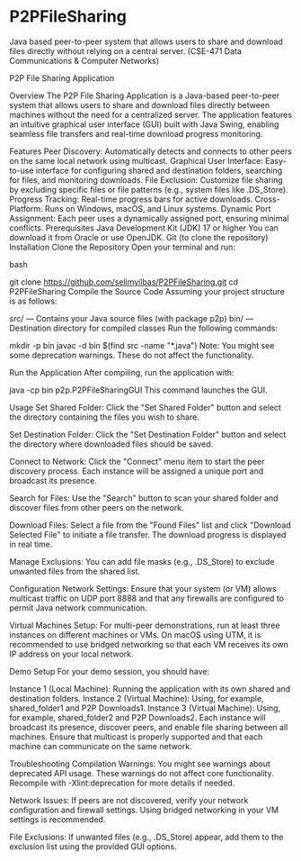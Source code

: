 # P2PFileSharing
Java based peer-to-peer system that allows users to share and download files directly without relying on a central server. (CSE-471 Data Communications &amp; Computer Networks)


P2P File Sharing Application
<!-- Optional: Replace with your logo or remove -->

Overview
The P2P File Sharing Application is a Java-based peer-to-peer system that allows users to share and download files directly between machines without the need for a centralized server. The application features an intuitive graphical user interface (GUI) built with Java Swing, enabling seamless file transfers and real-time download progress monitoring.

Features
Peer Discovery: Automatically detects and connects to other peers on the same local network using multicast.
Graphical User Interface: Easy-to-use interface for configuring shared and destination folders, searching for files, and monitoring downloads.
File Exclusion: Customize file sharing by excluding specific files or file patterns (e.g., system files like .DS_Store).
Progress Tracking: Real-time progress bars for active downloads.
Cross-Platform: Runs on Windows, macOS, and Linux systems.
Dynamic Port Assignment: Each peer uses a dynamically assigned port, ensuring minimal conflicts.
Prerequisites
Java Development Kit (JDK) 17 or higher
You can download it from Oracle or use OpenJDK.
Git (to clone the repository)
Installation
Clone the Repository
Open your terminal and run:

bash

git clone https://github.com/selimyilbas/P2PFileSharing.git
cd P2PFileSharing
Compile the Source Code
Assuming your project structure is as follows:

src/ — Contains your Java source files (with package p2p)
bin/ — Destination directory for compiled classes
Run the following commands:

mkdir -p bin
javac -d bin $(find src -name "*.java")
Note: You might see some deprecation warnings. These do not affect the functionality.

Run the Application
After compiling, run the application with:


java -cp bin p2p.P2PFileSharingGUI
This command launches the GUI.

Usage
Set Shared Folder:
Click the "Set Shared Folder" button and select the directory containing the files you wish to share.

Set Destination Folder:
Click the "Set Destination Folder" button and select the directory where downloaded files should be saved.

Connect to Network:
Click the "Connect" menu item to start the peer discovery process. Each instance will be assigned a unique port and broadcast its presence.

Search for Files:
Use the "Search" button to scan your shared folder and discover files from other peers on the network.

Download Files:
Select a file from the "Found Files" list and click "Download Selected File" to initiate a file transfer. The download progress is displayed in real time.

Manage Exclusions:
You can add file masks (e.g., .DS_Store) to exclude unwanted files from the shared list.

Configuration
Network Settings:
Ensure that your system (or VM) allows multicast traffic on UDP port 8888 and that any firewalls are configured to permit Java network communication.

Virtual Machines Setup:
For multi-peer demonstrations, run at least three instances on different machines or VMs. On macOS using UTM, it is recommended to use bridged networking so that each VM receives its own IP address on your local network.

Demo Setup
For your demo session, you should have:

Instance 1 (Local Machine): Running the application with its own shared and destination folders.
Instance 2 (Virtual Machine): Using, for example, shared_folder1 and P2P Downloads1.
Instance 3 (Virtual Machine): Using, for example, shared_folder2 and P2P Downloads2.
Each instance will broadcast its presence, discover peers, and enable file sharing between all machines. Ensure that multicast is properly supported and that each machine can communicate on the same network.

Troubleshooting
Compilation Warnings:
You might see warnings about deprecated API usage. These warnings do not affect core functionality. Recompile with -Xlint:deprecation for more details if needed.

Network Issues:
If peers are not discovered, verify your network configuration and firewall settings. Using bridged networking in your VM settings is recommended.

File Exclusions:
If unwanted files (e.g., .DS_Store) appear, add them to the exclusion list using the provided GUI options.
